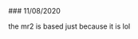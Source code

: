<link href="https://fonts.googleapis.com/css?family=Source+Sans+Pro"
rel="stylesheet">

<link href="https://fonts.googleapis.com/css?family=Didact+Gothic"
rel="stylesheet">

<link rel="stylesheet" type="text/css" href="styles.css">

<meta name="viewport" content="width=device-width, initial-scale=1">

<meta property="og:image" content="https://i.arxius.io/1946feef.png">

<meta property="og:description" content="quickblog demo">
 ### 11/08/2020

the mr2 is based just because it is lol
